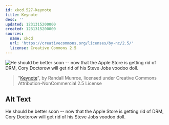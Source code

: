 ```yaml
---
id: xkcd.527-keynote
title: Keynote
desc: ''
updated: 1231315200000
created: 1231315200000
sources:
  name: xkcd
  url: 'https://creativecommons.org/licenses/by-nc/2.5/'
  license: Creative Commons 2.5
---
```

![He should be better soon -- now that the Apple Store is getting rid of DRM, Cory Doctorow will get rid of his Steve Jobs voodoo doll.](https://imgs.xkcd.com/comics/keynote.png)
> "[Keynote](https://xkcd.com/527/)", by Randall Munroe, licensed under Creative Commons Attribution-NonCommercial 2.5 License

## Alt Text
He should be better soon -- now that the Apple Store is getting rid of DRM, Cory Doctorow will get rid of his Steve Jobs voodoo doll.

